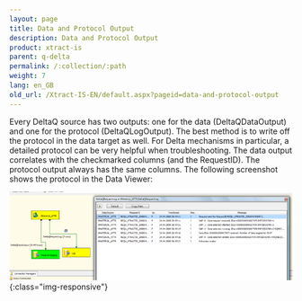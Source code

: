 ```yaml
---
layout: page
title: Data and Protocol Output
description: Data and Protocol Output
product: xtract-is
parent: q-delta
permalink: /:collection/:path
weight: 7
lang: en_GB
old_url: /Xtract-IS-EN/default.aspx?pageid=data-and-protocol-output
---
```


Every DeltaQ source has two outputs: one for the data (DeltaQDataOutput) and one for the protocol (DeltaQLogOutput). The best method is to write off the protocol in the data target as well. For Delta mechanisms in particular, a detailed protocol can be very helpful when troubleshooting. The data output correlates with the checkmarked columns (and the RequestID). The protocol output always has the same columns. The following screenshot shows the protocol in the Data Viewer:

![DeltaQ-DataOutput-01](/img/content/DeltaQ-DataOutput-01.png){:class="img-responsive"}